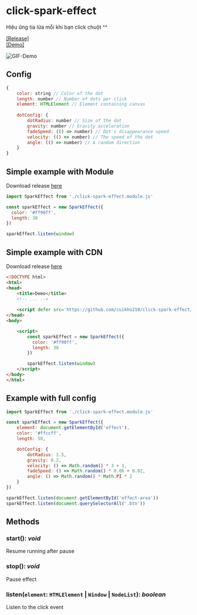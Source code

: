 # click-spark-effect
Hiệu ứng tia lửa mỗi khi bạn click chuột ^^

[[Release]](https://github.com/cuikho210/click-spark-effect/releases/tag/module)  
[[Demo]](https://cuikho210.github.io/click-spark-effect/public)

![GIF-Demo](https://user-images.githubusercontent.com/86552587/194111757-48607d84-be40-4357-80d7-ff4ddcc1031a.gif)

## Config
``` js
{
    color: string // Color of the dot
    length: number // Number of dots per click
    element: HTMLElement // Element containing canvas
    
    dotConfig: {
        dotRadius: number // Size of the dot
        gravity: number // Gravity acceleration
        fadeSpeed: (() => number) // Dot's disappearance speed
        velocity: (() => number) // The speed of the dot
        angle: (() => number) // A random direction
    }
}
```

## Simple example with Module
Download release [here](https://github.com/cuikho210/click-spark-effect/releases/tag/module)

``` js
import SparkEffect from './click-spark-effect.module.js'

const sparkEffect = new SparkEffect({
  color: '#ff90ff',
  length: 30
})

sparkEffect.listen(window)
```

## Simple example with CDN
Download release [here](https://github.com/cuikho210/click-spark-effect/releases/tag/cdn)

``` html
<!DOCTYPE html>
<html>
<head>
    <title>Demo</title>
    <!-- ... -->
    
    <script defer src='https://github.com/cuikho210/click-spark-effect/releases/download/cdn/click-spark-effect.js'></script>
</head>
<body>

    <script>
        const sparkEffect = new SparkEffect({
          color: '#ff90ff',
          length: 30
        })

        sparkEffect.listen(window)
    </script>
</body>
</html>
```

## Example with full config
``` js
import SparkEffect from './click-spark-effect.module.js'

const sparkEffect = new SparkEffect({
    element: document.getElementById('effect'),
    color: '#ffccff',
    length: 50,

    dotConfig: {
        dotRadius: 1.5,
        gravity: 0.2,
        velocity: () => Math.random() * 3 + 1,
        fadeSpeed: () => Math.random() * 0.06 + 0.02,
        angle: () => Math.random() * Math.PI * 2
    }
})

sparkEffect.listen(document.getElementById('effect-area'))
sparkEffect.listen(document.querySelectorAll('.btn'))
```

## Methods
### **start()**: *void*  
Resume running after pause

### **stop()**: *void*  
Pause effect

### **listen(`element`: `HTMLElement` | `Window` | `NodeList`)**: *boolean*
Listen to the click event
